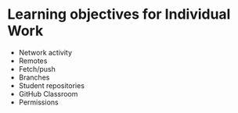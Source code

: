 # Learning objectives for Individual Work

* Network activity
* Remotes
* Fetch/push
* Branches
* Student repositories
* GitHub Classroom
* Permissions
